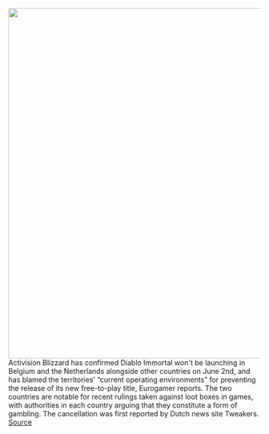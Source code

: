 <img src='https://cdn.vox-cdn.com/thumbor/i31N2tFzBTu6lxiHb-xeWh-fP0s=/0x0:1920x1080/1200x800/filters:focal(807x387:1113x693)/cdn.vox-cdn.com/uploads/chorus_image/image/70930351/diablo_immortal.0.png' width='700px' /><br/>
Activision Blizzard has confirmed Diablo Immortal won't be launching in Belgium and the Netherlands alongside other countries on June 2nd, and has blamed the territories' “current operating environments” for preventing the release of its new free-to-play title, Eurogamer reports. The two countries are notable for recent rulings taken against loot boxes in games, with authorities in each country arguing that they constitute a form of gambling. The cancellation was first reported by Dutch news site Tweakers.
<a href='https://www.theverge.com/2022/6/1/23149771/diablo-immortal-loot-boxes-belgium-the-netherlands-gambling'> Source <a/>